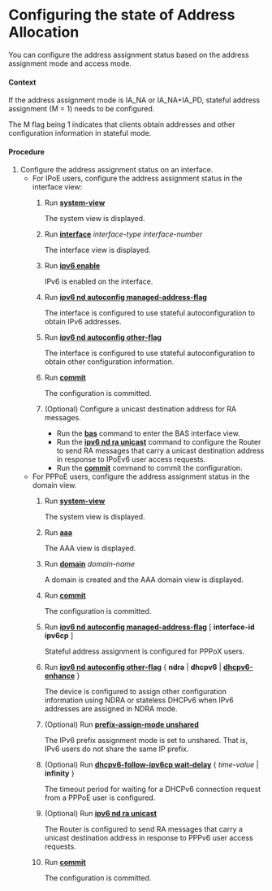 Configuring the state of Address Allocation
===========================================

You can configure the address assignment status based on the address assignment mode and access mode.

#### Context

If the address assignment mode is IA\_NA or IA\_NA+IA\_PD, stateful address assignment (M = 1) needs to be configured.

The M flag being 1 indicates that clients obtain addresses and other configuration information in stateful mode.


#### Procedure

1. Configure the address assignment status on an interface.
   * For IPoE users, configure the address assignment status in the interface view:
     1. Run [**system-view**](cmdqueryname=system-view)
        
        The system view is displayed.
     2. Run [**interface**](cmdqueryname=interface) *interface-type interface-number*
        
        The interface view is displayed.
     3. Run [**ipv6 enable**](cmdqueryname=ipv6+enable)
        
        IPv6 is enabled on the interface.
     4. Run [**ipv6 nd autoconfig managed-address-flag**](cmdqueryname=ipv6+nd+autoconfig+managed-address-flag)
        
        The interface is configured to use stateful autoconfiguration to obtain IPv6 addresses.
     5. Run [**ipv6 nd autoconfig other-flag**](cmdqueryname=ipv6+nd+autoconfig+other-flag)
        
        The interface is configured to use stateful autoconfiguration to obtain other configuration information.
     6. Run [**commit**](cmdqueryname=commit)
        
        The configuration is committed.
     7. (Optional) Configure a unicast destination address for RA messages.
        + Run the [**bas**](cmdqueryname=bas) command to enter the BAS interface view.
        + Run the [**ipv6 nd ra unicast**](cmdqueryname=ipv6+nd+ra+unicast) command to configure the Router to send RA messages that carry a unicast destination address in response to IPoEv6 user access requests.
        + Run the [**commit**](cmdqueryname=commit) command to commit the configuration.
   * For PPPoE users, configure the address assignment status in the domain view.
     1. Run [**system-view**](cmdqueryname=system-view)
        
        The system view is displayed.
     2. Run [**aaa**](cmdqueryname=aaa)
        
        The AAA view is displayed.
     3. Run [**domain**](cmdqueryname=domain) *domain-name*
        
        A domain is created and the AAA domain view is displayed.
     4. Run [**commit**](cmdqueryname=commit)
        
        The configuration is committed.
     5. Run [**ipv6 nd autoconfig managed-address-flag**](cmdqueryname=ipv6+nd+autoconfig+managed-address-flag) [ **interface-id ipv6cp** ]
        
        Stateful address assignment is configured for PPPoX users.
     6. Run [**ipv6 nd autoconfig other-flag**](cmdqueryname=ipv6+nd+autoconfig+other-flag) { **ndra** | **dhcpv6** | [**dhcpv6-enhance**](cmdqueryname=dhcpv6-enhance) }
        
        The device is configured to assign other configuration information using NDRA or stateless DHCPv6 when IPv6 addresses are assigned in NDRA mode.
     7. (Optional) Run [**prefix-assign-mode unshared**](cmdqueryname=prefix-assign-mode+unshared)
        
        The IPv6 prefix assignment mode is set to unshared. That is, IPv6 users do not share the same IP prefix.
     8. (Optional) Run [**dhcpv6-follow-ipv6cp wait-delay**](cmdqueryname=dhcpv6-follow-ipv6cp+wait-delay) { *time-value* | **infinity** }
        
        The timeout period for waiting for a DHCPv6 connection request from a PPPoE user is configured.
     9. (Optional) Run [**ipv6 nd ra unicast**](cmdqueryname=ipv6+nd+ra+unicast)
        
        The Router is configured to send RA messages that carry a unicast destination address in response to PPPv6 user access requests.
     10. Run [**commit**](cmdqueryname=commit)
         
         The configuration is committed.